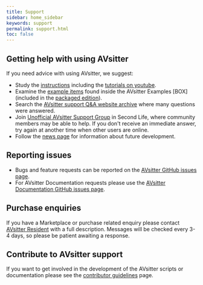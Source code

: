 ```yaml
---
title: Support
sidebar: home_sidebar
keywords: support
permalink: support.html
toc: false
---
```


## Getting help with using AVsitter

If you need advice with using AVsitter, we suggest:

-  Study the <a href="https://avsitter.github.io">instructions</a> including the <a href="https://www.youtube.com/user/code5violet/videos">tutorials on youtube</a>.
-  Examine the <a href="/avsitter2_examples.html">example items</a> found inside the AVsitter Examples [BOX] (included in the <a href="{{ site.marketplace }}">packaged edition</a>).
-  Search the <a href="https://avsitter.com/qa">AVsitter support Q&A website archive</a> where many questions were answered.
-  Join <a href="secondlife:///app/group/ccd07e24-4fdd-750f-f28f-fadd795d32ca/about">Unofficial AVsitter Support Group</a> in Second Life, where community members may be able to help. If you don't receive an immediate answer, try again at another time when other users are online.
-  Follow the <a href="/news_archive.html">news page</a> for information about future development.

## Reporting issues

-  Bugs and feature requests can be reported on the <a href="https://github.com/AVsitter/AVsitter/issues">AVsitter GitHub issues page</a>.
-  For AVsitter Documentation requests please use the <a href="https://github.com/AVsitter/avsitter.github.io/issues">AVsitter Documentation GitHub issues page</a>.

## Purchase enquiries
If you have a Marketplace or purchase related enquiry please contact <u>AVsitter Resident</u> with a full description. Messages will be checked every 3-4 days, so please be patient awaiting a response.

## Contribute to AVsitter support
If you want to get involved in the development of the AVsitter scripts or documentation please see the <a href="/contribute">contributor guidelines</a> page.
